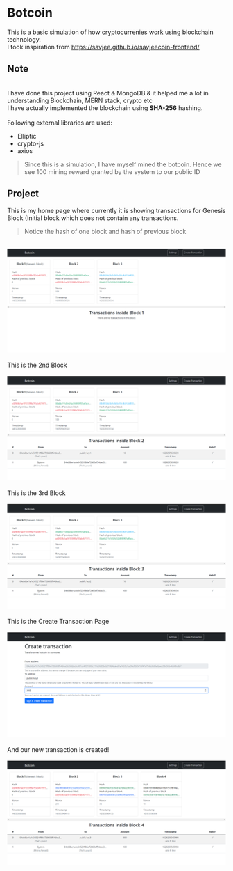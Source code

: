 # Botcoin
This is a basic simulation of how cryptocurrenies work using blockchain technology. 
<br>I took inspiration from https://savjee.github.io/savjeecoin-frontend/ 
## Note
<br>I have done this project using React & MongoDB & it helped me a lot in understanding Blockchain, MERN stack, crypto etc
<br>I have actually implemented the blockchain using **SHA-256** hashing.
<br>
<br>Following external libraries are used:
- Elliptic
- crypto-js
- axios
>Since this is a simulation, I have myself mined the botcoin. Hence we see 100 mining reward granted by the system to our public ID


## Project
This is my home page where currently it is showing transactions for Genesis Block (Initial block which does not contain any transactions.
> Notice the hash of one block and hash of previous block


<br> ![Genesis Block](https://github.com/OmKhare/Botcoin/blob/main/Images/Genesis%20Block.png)
<br>
<br>This is the 2nd Block
<br> 
<br> ![Genesis Block](https://github.com/OmKhare/Botcoin/blob/main/Images/Block%202.png)
<br>
<br>This is the 3rd Block
<br> 
<br> ![Genesis Block](https://github.com/OmKhare/Botcoin/blob/main/Images/Block%203.png)
<br>
<br>This is the Create Transaction Page
<br> 
<br> ![Genesis Block](https://github.com/OmKhare/Botcoin/blob/main/Images/Create%20Transaction%20Page.png)
<br>
<br>And our new transaction is created!
<br> 
<br> ![Genesis Block](https://github.com/OmKhare/Botcoin/blob/main/Images/New%20Transaction%20Block.png)
<br>


